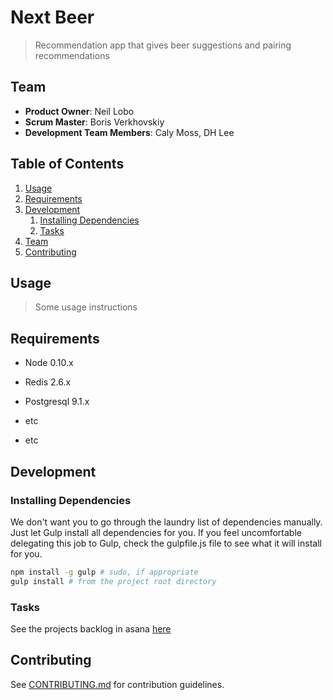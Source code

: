 # Next Beer

> Recommendation app that gives beer suggestions and pairing recommendations

## Team

  - __Product Owner__: Neil Lobo
  - __Scrum Master__: Boris Verkhovskiy
  - __Development Team Members__: Caly Moss, DH Lee

## Table of Contents

1. [Usage](#Usage)
1. [Requirements](#requirements)
1. [Development](#development)
    1. [Installing Dependencies](#installing-dependencies)
    1. [Tasks](#tasks)
1. [Team](#team)
1. [Contributing](#contributing)

## Usage

> Some usage instructions


## Requirements

- Node 0.10.x

- Redis 2.6.x
- Postgresql 9.1.x
- etc
- etc

## Development

### Installing Dependencies

We don't want you to go through the laundry list of dependencies manually. Just let Gulp install all dependencies for you. If you feel uncomfortable delegating this job to Gulp, check the gulpfile.js file to see what it will install for you.

```sh
npm install -g gulp # sudo, if appropriate
gulp install # from the project root directory
```


### Tasks

See the projects backlog in asana [here](https://LINKTOYOURASANA.com)


## Contributing

See [CONTRIBUTING.md](CONTRIBUTING.md) for contribution guidelines.
